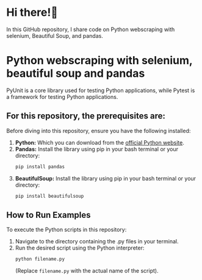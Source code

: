 # Hi there!👋

In this GitHub repository, I share code on Python webscraping with selenium, Beautiful Soup, and pandas.

# Python webscraping with selenium, beautiful soup and pandas 

PyUnit is a  core library used for testing Python applications, while Pytest is a framework for testing Python applications.


## For this repository, the prerequisites are:

Before diving into this repository, ensure you have the following installed:

1.  **Python:** Which you can download from the [official Python website](https://www.python.org/downloads/).
2.  **Pandas:** Install the library using pip in your bash terminal or your directory:
    ```bash
    pip install pandas
    ```
3.  **BeautifulSoup:** Install the library using pip in your bash terminal or your directory:
    ```bash
    pip install beautifulsoup
    ```

## How to Run Examples

To execute the Python scripts in this repository:

1.  Navigate to the directory containing the .py files in your terminal.
2.  Run the desired script using the Python interpreter:
    ```bash
    python filename.py
    ```
    (Replace `filename.py` with the actual name of the script).



